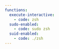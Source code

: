 ```yaml
---
functions:
  execute-interactive:
    - code: zsh
  sudo-enabled:
    - code: sudo zsh
  suid-enabled:
    - code: ./zsh
---
```

